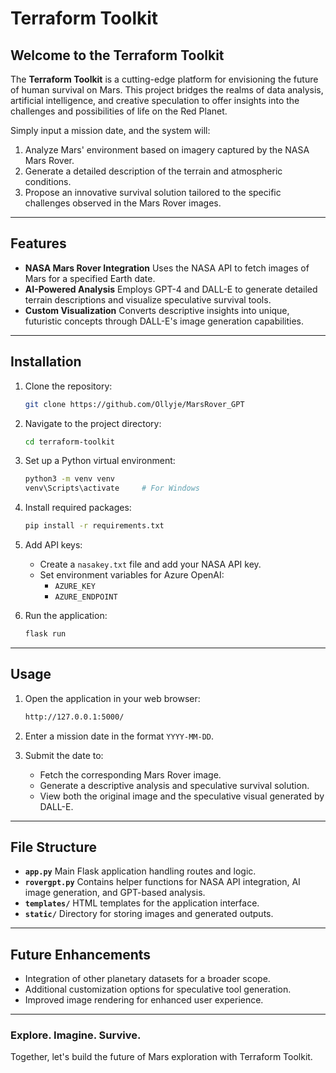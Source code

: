 # Terraform Toolkit

## Welcome to the Terraform Toolkit

The **Terraform Toolkit** is a cutting-edge platform for envisioning the future of human survival on Mars. This project bridges the realms of data analysis, artificial intelligence, and creative speculation to offer insights into the challenges and possibilities of life on the Red Planet.

Simply input a mission date, and the system will:

1. Analyze Mars' environment based on imagery captured by the NASA Mars Rover.
2. Generate a detailed description of the terrain and atmospheric conditions.
3. Propose an innovative survival solution tailored to the specific challenges observed in the Mars Rover images.

------

## Features

- **NASA Mars Rover Integration**
   Uses the NASA API to fetch images of Mars for a specified Earth date.
- **AI-Powered Analysis**
   Employs GPT-4 and DALL-E to generate detailed terrain descriptions and visualize speculative survival tools.
- **Custom Visualization**
   Converts descriptive insights into unique, futuristic concepts through DALL-E's image generation capabilities.

------

## Installation

1. Clone the repository:

   ```bash
   git clone https://github.com/Ollyje/MarsRover_GPT
   ```

2. Navigate to the project directory:

   ```bash
   cd terraform-toolkit
   ```

3. Set up a Python virtual environment:

   ```bash
   python3 -m venv venv
   venv\Scripts\activate     # For Windows
   ```

4. Install required packages:

   ```bash
   pip install -r requirements.txt
   ```

5. Add API keys:

   - Create a `nasakey.txt` file and add your NASA API key.
   - Set environment variables for Azure OpenAI:
     - `AZURE_KEY`
     - `AZURE_ENDPOINT`

6. Run the application:

   ```bash
   flask run
   ```

------

## Usage

1. Open the application in your web browser:

   ```bash
   http://127.0.0.1:5000/
   ```

2. Enter a mission date in the format `YYYY-MM-DD`.

3. Submit the date to:

   - Fetch the corresponding Mars Rover image.
   - Generate a descriptive analysis and speculative survival solution.
   - View both the original image and the speculative visual generated by DALL-E.

------

## File Structure

- **`app.py`**
   Main Flask application handling routes and logic.
- **`rovergpt.py`**
   Contains helper functions for NASA API integration, AI image generation, and GPT-based analysis.
- **`templates/`**
   HTML templates for the application interface.
- **`static/`**
   Directory for storing images and generated outputs.

------

## Future Enhancements

- Integration of other planetary datasets for a broader scope.
- Additional customization options for speculative tool generation.
- Improved image rendering for enhanced user experience.

------

### Explore. Imagine. Survive.

Together, let's build the future of Mars exploration with Terraform Toolkit.